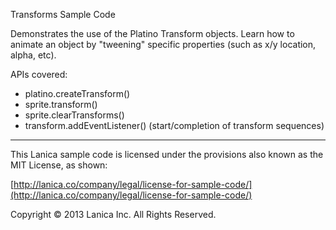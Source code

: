 Transforms Sample Code

Demonstrates the use of the Platino Transform objects. Learn how to animate an object by "tweening" specific properties (such as x/y location, alpha, etc).

APIs covered:

* platino.createTransform()
* sprite.transform()
* sprite.clearTransforms()
* transform.addEventListener() (start/completion of transform sequences)

----------------------------------
This Lanica sample code is licensed under the provisions also known as the MIT License, as shown:

[http://lanica.co/company/legal/license-for-sample-code/](http://lanica.co/company/legal/license-for-sample-code/)

Copyright © 2013 Lanica Inc. All Rights Reserved.
